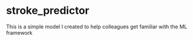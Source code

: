 # stroke_predictor
This is a simple model I created to help colleagues get familiar with the ML framework
